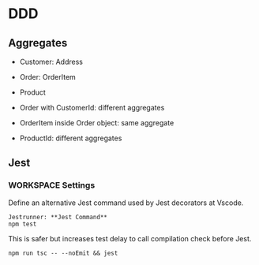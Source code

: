 # DDD

## Aggregates

- Customer: Address
- Order: OrderItem
- Product

- Order with CustomerId: different aggregates
- OrderItem inside Order object: same aggregate
- ProductId: different aggregates

## Jest

### WORKSPACE Settings

Define an alternative Jest command used by Jest decorators at Vscode.

```
Jestrunner: **Jest Command**
npm test

```

This is safer but increases test delay to call compilation check before Jest.

```
npm run tsc -- --noEmit && jest
```
